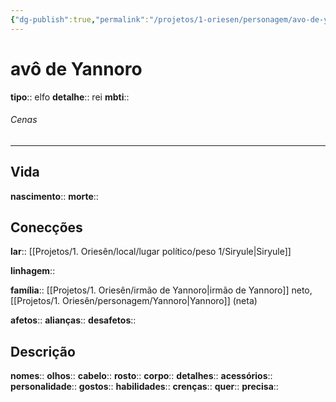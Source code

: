 ```yaml
---
{"dg-publish":true,"permalink":"/projetos/1-oriesen/personagem/avo-de-yannoro/","dgHomeLink":true,"dgPassFrontmatter":false}
---
```



# avô de Yannoro
**tipo**:: elfo
**detalhe**:: rei
**mbti**:: 

###### Cenas



---
## Vida
**nascimento**:: 
**morte**:: 


## Conecções
**lar**:: [[Projetos/1. Oriesên/local/lugar político/peso 1/Siryule|Siryule]]

**linhagem**:: 

**família**:: [[Projetos/1. Oriesên/irmão de Yannoro|irmão de Yannoro]] neto, [[Projetos/1. Oriesên/personagem/Yannoro|Yannoro]] (neta)

**afetos**:: 
**alianças**:: 
**desafetos**:: 


## Descrição
**nomes**:: 
**olhos**:: 
**cabelo**:: 
**rosto**:: 
**corpo**:: 
**detalhes**:: 
**acessórios**:: 
**personalidade**:: 
**gostos**:: 
**habilidades**:: 
**crenças**:: 
**quer**:: 
**precisa**:: 
